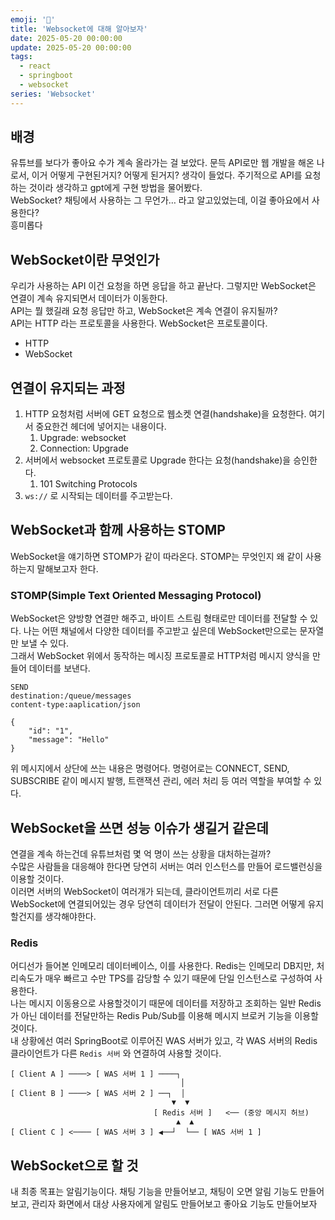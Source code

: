 ```yaml
---  
emoji: '💬'  
title: 'Websocket에 대해 알아보자'  
date: 2025-05-20 00:00:00  
update: 2025-05-20 00:00:00  
tags:  
  - react  
  - springboot  
  - websocket  
series: 'Websocket'  
---  
```

  
## 배경<br>  
유튜브를 보다가 좋아요 수가 계속 올라가는 걸 보았다. 문득 API로만 웹 개발을 해온 나로서, 이거 어떻게 구현된거지? 어떻게 된거지? 생각이 들었다. 주기적으로 API를 요청하는 것이라 생각하고 gpt에게 구현 방법을 물어봤다.  
WebSocket? 채팅에서 사용하는 그 무언가… 라고 알고있었는데, 이걸 좋아요에서 사용한다?  
흥미롭다  
  
## WebSocket이란 무엇인가<br>  
우리가 사용하는 API 이건 요청을 하면 응답을 하고 끝난다. 그렇지만 WebSocket은 연결이 계속 유지되면서 데이터가 이동한다.  
API는 뭘 했길래 요청 응답만 하고, WebSocket은 계속 연결이 유지될까?  
API는 HTTP 라는 프로토콜을 사용한다. WebSocket은 프로토콜이다.  
* HTTP  
* WebSocket  
  
## 연결이 유지되는 과정<br>  
1. HTTP 요청처럼 서버에 GET 요청으로 웹소켓 연결(handshake)을 요청한다. 여기서 중요한건 헤더에 넣어지는 내용이다.  
   1. Upgrade: websocket  
   1. Connection: Upgrade  
1. 서버에서 websocket 프로토콜로 Upgrade 한다는 요청(handshake)을 승인한다.  
   1. 101 Switching Protocols  
1. `ws://` 로 시작되는 데이터를 주고받는다.  
  
## WebSocket과 함께 사용하는 STOMP<br>  
WebSocket을 얘기하면 STOMP가 같이 따라온다. STOMP는 무엇인지 왜 같이 사용하는지 말해보고자 한다.  
  
### STOMP(Simple Text Oriented Messaging Protocol)<br>  
WebSocket은 양방향 연결만 해주고, 바이트 스트림 형태로만 데이터를 전달할 수 있다. 나는 어떤 채널에서 다양한 데이터를 주고받고 싶은데 WebSocket만으로는 문자열만 보낼 수 있다.  
그래서 WebSocket 위에서 동작하는 메시징 프로토콜로 HTTP처럼 메시지 양식을 만들어 데이터를 보낸다.   
  
```plain text  
SEND
destination:/queue/messages
content-type:aaplication/json

{
	"id": "1",
	"message": "Hello"
}  
```  
  
위 메시지에서 상단에 쓰는 내용은 명령어다. 명령어로는 CONNECT, SEND, SUBSCRIBE 같이 메시지 발행, 트랜잭션 관리, 에러 처리 등 여러 역할을 부여할 수 있다.  
  
## WebSocket을 쓰면 성능 이슈가 생길거 같은데<br>  
연결을 계속 하는건데 유튜브처럼 몇 억 명이 쓰는 상황을 대처하는걸까?  
수많은 사람들을 대응해야 한다면 당연히 서버는 여러 인스턴스를 만들어 로드밸런싱을 이용할 것이다.   
이러면 서버의 WebSocket이 여러개가 되는데, 클라이언트끼리 서로 다른 WebSocket에 연결되어있는 경우 당연히 데이터가 전달이 안된다. 그러면 어떻게 유지할건지를 생각해야한다.  
  
### Redis<br>  
어디선가 들어본 인메모리 데이터베이스, 이를 사용한다. Redis는 인메모리 DB지만, 처리속도가 매우 빠르고 수만 TPS를 감당할 수 있기 때문에 단일 인스턴스로 구성하여 사용한다.  
나는 메시지 이동용으로 사용할것이기 때문에 데이터를 저장하고 조회하는 일반 Redis가 아닌 데이터를 전달만하는 Redis Pub/Sub를 이용해 메시지 브로커 기능을 이용할 것이다.  
내 상황에선 여러 SpringBoot로 이루어진 WAS 서버가 있고, 각 WAS 서버의 Redis 클라이언트가 다른 `Redis 서버` 와 연결하여 사용할 것이다.  
```plain text  
[ Client A ] ────> [ WAS 서버 1 ] ────┐
                                      │
[ Client B ] ────> [ WAS 서버 2 ] ──┐  │
                                    ▼  ▼
                                [ Redis 서버 ]   <── (중앙 메시지 허브)
                                     ▲  ▲
[ Client C ] <──── [ WAS 서버 3 ] ◀──┘  └── [ WAS 서버 1 ]  
```  
  
## WebSocket으로 할 것<br>  
내 최종 목표는 알림기능이다. 채팅 기능을 만들어보고, 채팅이 오면 알림 기능도 만들어보고, 관리자 화면에서 대상 사용자에게 알림도 만들어보고 좋아요 기능도 만들어보자  
